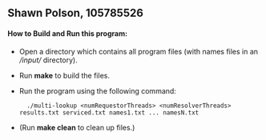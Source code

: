 ## Shawn Polson, 105785526


#### How to Build and Run this program:
- Open a directory which contains all program files (with names files in an _/input/_ directory).
- Run **make** to build the files. 
- Run the program using the following command:

        ./multi-lookup <numRequestorThreads> <numResolverThreads> results.txt serviced.txt names1.txt ... namesN.txt 
         
- (Run **make clean** to clean up files.) 
